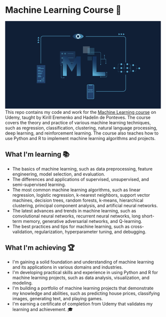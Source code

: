# Machine Learning Course 🧠
![](https://github.com/shayanrsh/Machine-Learning-A-Z/blob/main/ML_ReadME.gif)
This repo contains my code and work for the [Machine Learning course](https://www.udemy.com/course/machinelearning/) on Udemy, taught by Kirill Eremenko and Hadelin de Ponteves. The course covers the theory and practice of various machine learning techniques, such as regression, classification, clustering, natural language processing, deep learning, and reinforcement learning. The course also teaches how to use Python and R to implement machine learning algorithms and projects.

## What I'm learning 📚
- The basics of machine learning, such as data preprocessing, feature engineering, model selection, and evaluation.
- The differences and applications of supervised, unsupervised, and semi-supervised learning.
- The most common machine learning algorithms, such as linear regression, logistic regression, k-nearest neighbors, support vector machines, decision trees, random forests, k-means, hierarchical clustering, principal component analysis, and artificial neural networks.
- The latest advances and trends in machine learning, such as convolutional neural networks, recurrent neural networks, long short-term memory, generative adversarial networks, and Q-learning.
- The best practices and tips for machine learning, such as cross-validation, regularization, hyperparameter tuning, and debugging.

## What I'm achieving 🏆
- I'm gaining a solid foundation and understanding of machine learning and its applications in various domains and industries.
- I'm developing practical skills and experience in using Python and R for machine learning projects, such as data analysis, visualization, and modeling.
- I'm building a portfolio of machine learning projects that demonstrate my knowledge and abilities, such as predicting house prices, classifying images, generating text, and playing games.
- I'm earning a certificate of completion from Udemy that validates my learning and achievement. 🎓
